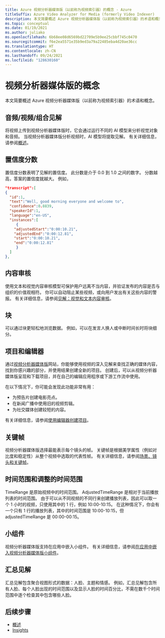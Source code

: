 ```yaml
---
title: Azure 视频分析器媒体版（以前称为视频索引器）的概念 - Azure
titleSuffix: Azure Video Analyzer for Media (formerly Video Indexer)
description: 本文简要概述 Azure 视频分析器媒体版（以前称为视频索引器）的术语和概念。
ms.topic: conceptual
ms.date: 01/19/2021
ms.author: juliako
ms.openlocfilehash: 6b68ee08d6569bd22709e5b9ee25cbbf745c0470
ms.sourcegitcommit: f6e2ea5571e35b9ed3a79a22485eba4d20ae36cc
ms.translationtype: HT
ms.contentlocale: zh-CN
ms.lasthandoff: 09/24/2021
ms.locfileid: "128630160"
---
```

# <a name="video-analyzer-for-media-concepts"></a>视频分析器媒体版的概念

本文简要概述 Azure 视频分析器媒体版（以前称为视频索引器）的术语和概念。

## <a name="audiovideocombined-insights"></a>音频/视频/组合见解

将视频上传到视频分析器媒体版时，它会通过运行不同的 AI 模型来分析视觉对象和音频。 当视频分析器媒体版分析视频时，AI 模型将提取见解。 有关详细信息，请参阅[概述](video-indexer-overview.md)。

## <a name="confidence-scores"></a>置信度分数

置信度分数表明了见解的置信度。 此分数是介于 0.0 到 1.0 之间的数字。 分数越高，答案的置信度就越大。 例如， 

```json
"transcript":[
{
  "id":1,
  "text":"Well, good morning everyone and welcome to",
  "confidence":0.8839,
  "speakerId":1,
  "language":"en-US",
  "instances":[
     {
    "adjustedStart":"0:00:10.21",
    "adjustedEnd":"0:00:12.81",
    "start":"0:00:10.21",
    "end":"0:00:12.81"
     }
  ]
},
```

## <a name="content-moderation"></a>内容审核

使用文本和视觉内容审核模型可保护用户远离不当内容，并验证发布的内容是否与组织的价值观相符。 你可以自动阻止某些视频，或向用户发出有关这些内容的警报。 有关详细信息，请参阅[见解：视觉和文本内容审核](video-indexer-output-json-v2.md#visualcontentmoderation)。 

## <a name="blocks"></a>块   

可以通过块更轻松地浏览数据。 例如，可以在发言人换人或中断时间长时将块细分。  

## <a name="project-and-editor"></a>项目和编辑器

通过[视频分析器媒体版](https://www.videoindexer.ai/)网站，你能够使用视频的深入见解来查找正确的媒体内容，找到你感兴趣的部分，并使用结果创建全新的项目。 创建后，可以从视频分析器媒体版呈现和下载项目，并在自己的编辑应用程序或下游工作流中使用。

在以下情况下，你可能会发现此功能非常有用： 

* 为预告片创建电影亮点。
* 在新闻广播中使用旧的视频剪辑。
* 为社交媒体创建较短的内容。

有关详细信息，请参阅[使用编辑器创建项目](use-editor-create-project.md)。

## <a name="keyframes"></a>关键帧

视频分析器媒体版选择最能表示每个镜头的帧。 关键帧是根据美学属性（例如对比度和稳定性）从整个视频中选取的代表性帧。 有关详细信息，请参阅[场景、镜头和关键帧](scenes-shots-keyframes.md)。

## <a name="time-range-vs-adjusted-time-range"></a>时间范围和调整的时间范围   

TimeRange 是原始视频中的时间范围。 AdjustedTimeRange 是相对于当前播放列表的时间范围。 由于可以从不同视频的不同行来创建播放列表，因此可以取一个 1 小时的视频，只使用其中的 1 行，例如 10:00-10:15。 在这种情况下，你会有一个只有 1 行的播放列表，其中的时间范围是 10:00-10:15，但 adjustedTimeRange 是 00:00-00:15。 

## <a name="widgets"></a>小组件

视频分析器媒体版支持在应用中嵌入小组件。 有关详细信息，请参阅[在应用中嵌入视频分析器媒体版小组件](video-indexer-embed-widgets.md)。

## <a name="summarized-insights"></a>汇总见解  

汇总见解包含聚合视图形式的数据：人脸、主题和情感。 例如，汇总见解包含所有人脸、每个人脸出现的时间范围以及显示人脸的时间百分比，不需在数千个时间范围中逐个检查其中包含哪些人脸。  

## <a name="next-steps"></a>后续步骤

- [概述](video-indexer-overview.md)
- [Insights](video-indexer-output-json-v2.md)
